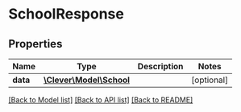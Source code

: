 # SchoolResponse

## Properties
Name | Type | Description | Notes
------------ | ------------- | ------------- | -------------
**data** | [**\Clever\Model\School**](School.md) |  | [optional] 

[[Back to Model list]](README.md#documentation-for-models) [[Back to API list]](README.md#documentation-for-api-endpoints) [[Back to README]](README.md)



